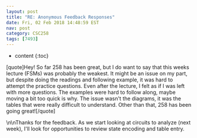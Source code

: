 ```yaml
---
layout: post
title: "RE: Anonymous Feedback Responses"
date: Fri, 02 Feb 2018 14:48:59 EST
nav: post
category: CSC258
tags: [7493]
---
```


* content
{:toc}

[quote]Hey! So far 258 has been great, but I do want to say that this weeks lecture (FSMs) was probably the weakest. It might be an issue on my part, but despite doing the readings and following example, it was hard to attempt the practice questions. Even after the lecture, I felt as if I was left with more questions. The examples were hard to follow along, maybe moving a bit too quick is why. The issue wasn't the diagrams, it was the tables that were really difficult to understand. Other than that, 258 has been going great![/quote]
<!-- more -->
<p>\n\nThanks for the feedback. As we start looking at circuits to analyze (next week), I'll look for opportunities to review state encoding and table entry.</p>
